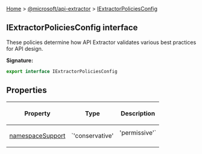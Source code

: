 [Home](./index) &gt; [@microsoft/api-extractor](./api-extractor.md) &gt; [IExtractorPoliciesConfig](./api-extractor.iextractorpoliciesconfig.md)

## IExtractorPoliciesConfig interface

These policies determine how API Extractor validates various best practices for API design.

<b>Signature:</b>

```typescript
export interface IExtractorPoliciesConfig 
```

## Properties

|  <p>Property</p> | <p>Type</p> | <p>Description</p> |
|  --- | --- | --- |
|  <p>[namespaceSupport](./api-extractor.iextractorpoliciesconfig.namespacesupport.md)</p> | <p>`'conservative' | 'permissive'`</p> | <p>Controls how API Extractor treats the TypeScript namespace keyword:</p><p>conservative - (the default) namespaces may only be used to represent tables of constants</p><p>permissive - arbitrary nesting of namespaces is allowed</p> |

